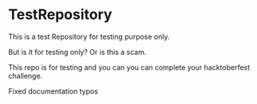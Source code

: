 # TestRepository
This is a test Repository for testing purpose only.


But is it for testing only? Or is this a scam. 

This repo is for testing and you can you can complete your hacktoberfest challenge.

Fixed documentation typos
